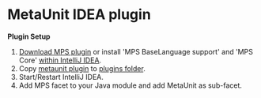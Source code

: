 # MetaUnit IDEA plugin
<b>Plugin Setup</b><br/>
1. <a target=_blank href="https://www.jetbrains.com/mps/download/">Download MPS plugin</a> or install 'MPS BaseLanguage support' and 'MPS Core' <a target=_blank href="https://www.jetbrains.com/phpstorm/help/installing-updating-and-uninstalling-repository-plugins.html">within IntelliJ IDEA</a>.<br/>
2. Copy <a href="https://github.com/pfumi/metaunit-plugin/tree/master/plugin">metaunit plugin</a> to <a target=_blank href="https://www.jetbrains.com/idea/help/directories-used-by-intellij-idea-to-store-settings-caches-plugins-and-logs.html">plugins folder</a>.<br/>
3. Start/Restart IntelliJ IDEA.<br/>
4. Add MPS facet to your Java module and add MetaUnit as sub-facet.<br/>

